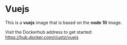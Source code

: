 # Vuejs #

This is a **vuejs** image that is based on the **node 10** image.

Visit the Dockerhub address to get started:
https://hub.docker.com/r/uotz/vuejs

